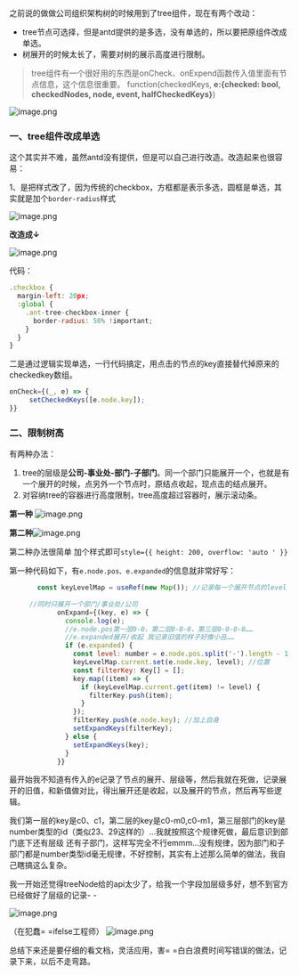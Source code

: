 之前说的做做公司组织架构树的时候用到了tree组件，现在有两个改动：

*   tree节点可选择，但是antd提供的是多选，没有单选的，所以要把原组件改成单选。
*   树展开的时候太长了，需要对树的展示高度进行限制。

> tree组件有一个很好用的东西是onCheck、onExpend函数传入值里面有节点信息，这个信息很重要。 function(checkedKeys, **e:{checked: bool, checkedNodes, node, event, halfCheckedKeys}**)

![image.png](https://p6-juejin.byteimg.com/tos-cn-i-k3u1fbpfcp/36962c3333614939997da6bb213b4ad5~tplv-k3u1fbpfcp-zoom-in-crop-mark:1512:0:0:0.awebp?)

### 一、tree组件改成单选

这个其实并不难，虽然antd没有提供，但是可以自己进行改造。改造起来也很容易：

1、是把样式改了，因为传统的checkbox，方框都是表示多选，圆框是单选，其实就是加个`border-radius`样式

![image.png](https://p1-juejin.byteimg.com/tos-cn-i-k3u1fbpfcp/c717b707c7424412aba3aaf1d89fc0c8~tplv-k3u1fbpfcp-zoom-in-crop-mark:1512:0:0:0.awebp?)

**改造成↓**

![image.png](https://p1-juejin.byteimg.com/tos-cn-i-k3u1fbpfcp/68b8b1038c2043119b7662ad090c5528~tplv-k3u1fbpfcp-zoom-in-crop-mark:1512:0:0:0.awebp?)

代码：

```js
.checkbox {
  margin-left: 20px;
  :global {
    .ant-tree-checkbox-inner {
      border-radius: 50% !important;
    }
  }
}
```

二是通过逻辑实现单选，一行代码搞定，用点击的节点的key直接替代掉原来的checkedkey数组。

```js
onCheck={(_, e) => {
     setCheckedKeys([e.node.key]);
}}
```

### 二、限制树高

有两种办法：

1.  tree的层级是**公司-事业处-部门-子部门**。同一个部门只能展开一个，也就是有一个展开的时候，点另外一个节点时，原结点收起，现点击的结点展开。
2.  对容纳tree的容器进行高度限制，tree高度超过容器时，展示滚动条。

**第一种** ![image.png](https://p1-juejin.byteimg.com/tos-cn-i-k3u1fbpfcp/a9139355f9ca437b8a98687022e950f1~tplv-k3u1fbpfcp-zoom-in-crop-mark:1512:0:0:0.awebp?)

**第二种**![image.png](https://p6-juejin.byteimg.com/tos-cn-i-k3u1fbpfcp/574706ff9505454188209e8c6c772e78~tplv-k3u1fbpfcp-zoom-in-crop-mark:1512:0:0:0.awebp?)

第二种办法很简单 加个样式即可`style={{ height: 200, overflow: 'auto ' }}`

第一种代码如下，有`e.node.pos、e.expanded`的信息就非常好写：

```js
       const keyLevelMap = useRef(new Map()); //记录每一个展开节点的level
       
     //同时只展开一个部门/事业处/公司
            onExpand={(key, e) => {
              console.log(e);
              //e.node.pos第一层0-0，第二层0-0-0，第三层0-0-0-0……
              //e.expanded展开/收起 我记录旧值的样子好像小丑……
              if (e.expanded) {
                const level: number = e.node.pos.split('-').length - 1;
                keyLevelMap.current.set(e.node.key, level); //位置
                const filterKey: Key[] = [];
                key.map((item) => {
                  if (keyLevelMap.current.get(item) != level) {
                    filterKey.push(item);
                  }
                });
                filterKey.push(e.node.key); //加上自身
                setExpandKeys(filterKey);
              } else {
                setExpandKeys(key);
              }
            }}
```

最开始我不知道有传入的e记录了节点的展开、层级等，然后我就在死做，记录展开的旧值，和新值做对比，得出展开还是收起，以及展开的节点，然后再写些逻辑。

我们第一层的key是c0、c1，第二层的key是c0-m0,c0-m1，第三层部门的key是number类型的id（类似23、29这样的）…我就按照这个规律死做，最后意识到部门底下还有层级 还有子部门，这样写完全不行emmm…没有规律，因为部门和子部门都是number类型id毫无规律，不好控制，其实有上述那么简单的做法，我自己瞎搞这么复杂。

我一开始还觉得treeNode给的api太少了，给我一个字段加层级多好，想不到官方已经做好了层级的记录- -

![image.png](https://p6-juejin.byteimg.com/tos-cn-i-k3u1fbpfcp/26c77ed6d75c4932af9d410c4ed7af6f~tplv-k3u1fbpfcp-zoom-in-crop-mark:1512:0:0:0.awebp?)

（在犯蠢= =ifelse工程师） ![image.png](https://p1-juejin.byteimg.com/tos-cn-i-k3u1fbpfcp/ab5526ea2f424089956b4a7ef1728cce~tplv-k3u1fbpfcp-zoom-in-crop-mark:1512:0:0:0.awebp?)

总结下来还是要仔细的看文档，灵活应用，害= =白白浪费时间写错误的做法，记录下来，以后不走弯路。